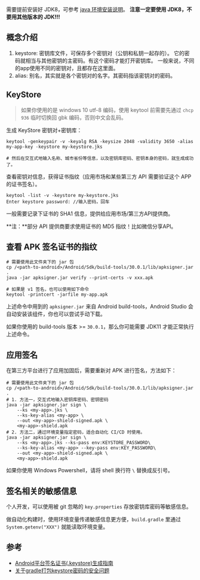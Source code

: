 
需要提前安装好 JDK8，可参考 [java 环境安装说明](/programming-language/java/README.md)。
**注意一定要使用 JDK8，不要用其他版本的 JDK!!!**

## 概念介绍

1. keystore: 密钥库文件，可保存多个密钥对（公钥和私钥一起存的）。 
    它的密码就相当与其他密钥的主密码。有这个密码才能打开密钥库。 
    一般来说，不同的app使用不同的密钥对，且都存在这里面。 
1. alias: 别名，其实就是各个密钥对的名字。其密码指该密钥对的密码。


## KeyStore

>如果你使用的是 windows 10 utf-8 编码，使用 keytool 前需要先通过 `chcp 936` 临时切换回 gbk 编码，否则中文会乱码。

生成 KeyStore 密钥对+密钥库：

```shell
keytool -genkeypair -v -keyalg RSA -keysize 2048 -validity 3650 -alias my-app-key -keystore my-keystore.jks

# 然后在交互式地输入名称、城市省份等信息，以及密钥库密码、密钥本身的密码，就生成成功了。
```

查看密钥对信息，获得证书指纹（应用市场和某些第三方 API 需要验证这个 APP 的证书签名）。

```shell
keytool -list -v -keystore my-keystore.jks  
Enter keystore password: //输入密码，回车
```

一般需要记录下证书的 SHA1 信息，提供给应用市场/第三方API提供商。

**注：**部分 API 提供商要求使用证书的 MD5 指纹！比如微信分享API。


## 查看 APK 签名证书的指纹

```shell
# 需要使用此文件夹下的 jar 包
cp /<path-to-android>/Android/Sdk/build-tools/30.0.1/lib/apksigner.jar .
java -jar apksigner.jar verify --print-certs -v xxx.apk

# 如果是 v1 签名，也可以使用如下命令
keytool -printcert -jarfile my-app.apk
```

上述命令中用到的 `apksigner.jar` 来自 Android build-tools，Android Studio 会自动安装该组件，你也可以尝试手动下载。

如果你使用的 build-tools 版本 >= `30.0.1`，那么你可能需要 JDK11 才能正常执行上述命令。


## 应用签名

在第三方平台进行了应用加固后，需要重新对 APK 进行签名，方法如下：

```shell
# 需要使用此文件夹下的 jar 包
cp /<path-to-android>/Android/Sdk/build-tools/30.0.1/lib/apksigner.jar .
# 1. 方法一，交互式地输入密钥库密码、密钥密码
java -jar apksigner.jar sign \
    --ks <my-app>.jks \
    --ks-key-alias <my-app> \
    --out <my-app>-shield-signed.apk \
    <my-app>-shield.apk
# 2. 方法二，通过环境变量指定密码，适合自动化 CI/CD 时使用。
java -jar apksigner.jar sign \
    --ks <my-app>.jks --ks-pass env:KEYSTORE_PASSWORD\
    --ks-key-alias <my-app> --key-pass env:KEY_PASSWORD\
    --out <my-app>-shield-signed.apk \
    <my-app>-shield.apk
```

如果你使用 Windows Powershell，请将 shell 换行符 `\` 替换成反引号。

## 签名相关的敏感信息

个人开发，可以使用被 git 忽略的 `key.properties` 存放密钥库密码等敏感信息。

做自动化构建时，使用环境变量传递敏感信息更方便，`build.gradle` 里通过 `System.getenv("XXX")` 就能读取环境变量。


## 参考

- [Android平台签名证书(.keystore)生成指南 ](https://ask.dcloud.net.cn/article/id-35777__page-2)
- [关于gradle打包keystore密码的安全问题](https://www.cnblogs.com/liming-saki/p/5016330.html)
